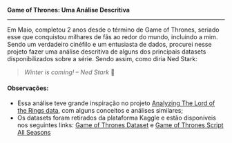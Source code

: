 **Game of Thrones: Uma Análise Descritiva**


---


Em Maio, completou 2 anos desde o término de Game of Thrones, seriado esse que conquistou milhares de fãs ao redor do mundo, incluindo a mim. Sendo um verdadeiro cinéfilo e um entusiasta de dados, procurei nesse projeto fazer uma análise descritiva de alguns dos principais datasets disponibilizados sobre a série. Sendo assim, como diria Ned Stark: 

> *Winter is coming! – Ned Stark* 🐺

#### **Observações:**

*   Essa análise teve grande inspiração no projeto [Analyzing The Lord of the Rings data](https://https://www.kaggle.com/code/xvivancos/analyzing-the-lord-of-the-rings-data), com alguns conceitos e análises similares;
*   Os datasets foram retirados da plataforma Kaggle e estão disponíveis nos seguintes links: [Game of Thrones Dataset](https://https://www.kaggle.com/datasets/mylesoneill/game-of-thrones) e [Game of Thrones Script All Seasons
](https://https://www.kaggle.com/datasets/albenft/game-of-thrones-script-all-seasons)


